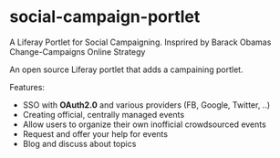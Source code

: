 # social-campaign-portlet
A Liferay Portlet for Social Campaigning. Insprired by Barack Obamas Change-Campaigns Online Strategy

An open source Liferay portlet that adds a campaining portlet.

Features:

- SSO with **OAuth2.0** and various providers (FB, Google, Twitter, ..)
- Creating official, centrally managed events
- Allow users to organize their own inofficial crowdsourced events
- Request and offer your help for events
- Blog and discuss about topics

